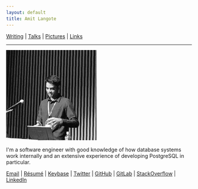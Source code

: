 ```yaml
---
layout: default
title: Amit Langote
---
```

<a href="https://amitlan.github.io/writing">Writing</a> | <a href="https://amitlan.github.io/talks">Talks</a> | <a href="https://amitlan.github.io/photolog">Pictures</a> | <a href="https://amitlan.github.io/bookmarks">Links</a>
<hr>
<img src="files/me.jpg" alt="hi" class="inline"/>
<p>I'm a software engineer with good knowledge of how database systems work internally and an extensive experience of developing PostgreSQL in particular.</p>
<a href="mailto:amitlangote09@gmail.com">Email</a> | <a href="https://s3-ap-northeast-1.amazonaws.com/amitlan.com/files/resume.pdf">Résumé</a> | <a href="https://keybase.io/amitlan">Keybase</a> | <a href="https://twitter.com/amitlan">Twitter</a> | <a href="https://github.com/amitlan">GitHub</a> | <a href="https://gitlab.com/amitlan">GitLab</a> | <a href="https://stackoverflow.com/users/683402">StackOverflow</a> | <a href="https://linkedin.com/in/amitlan">LinkedIn</a>
